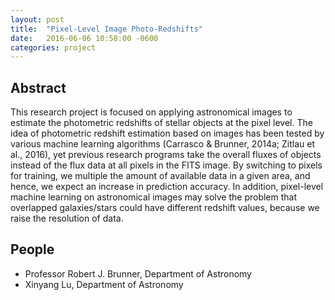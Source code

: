 ```yaml
---
layout: post
title:  "Pixel-Level Image Photo-Redshifts"
date:   2016-06-06 10:58:00 -0600
categories: project
---
```


## Abstract
This research project is focused on applying astronomical images to estimate the photometric redshifts of stellar objects at the pixel level. The idea of photometric redshift estimation based on images has been tested by various machine learning algorithms (Carrasco & Brunner, 2014a; Zitlau et al., 2016), yet previous research programs take the overall fluxes of objects instead of the flux data at all pixels in the FITS image. By switching to pixels for training, we multiple the amount of available data in a given area, and hence, we expect an increase in prediction accuracy. In addition, pixel-level machine learning on astronomical images may solve the problem that overlapped galaxies/stars could have different redshift values, because we raise the resolution of data.



## People

* Professor Robert J. Brunner, Department of Astronomy 
* Xinyang Lu, Department of Astronomy
